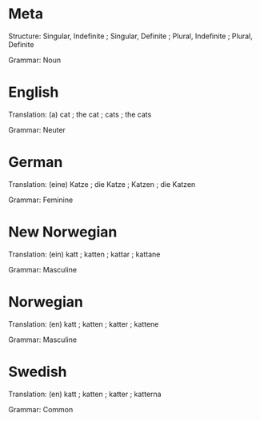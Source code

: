 Meta
====

Structure: Singular, Indefinite ; Singular, Definite ; Plural, Indefinite ; Plural, Definite

Grammar:   Noun



English
=======

Translation: (a) cat ; the cat ; cats ; the cats

Grammar:     Neuter



German
======

Translation: (eine) Katze ; die Katze ; Katzen ; die Katzen

Grammar:     Feminine



New Norwegian
=============

Translation: (ein) katt ; katten ; kattar ; kattane

Grammar:     Masculine



Norwegian
=========

Translation: (en) katt ; katten ; katter ; kattene

Grammar:     Masculine



Swedish
=======

Translation: (en) katt ; katten ; katter ; katterna

Grammar:     Common
